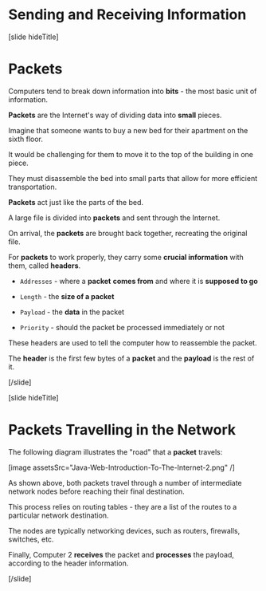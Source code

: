 # Sending and Receiving Information

[slide hideTitle]

# Packets

Computers tend to break down information into **bits** - the most basic unit of information.

**Packets** are the Internet's way of dividing data into **small** pieces.

Imagine that someone wants to buy a new bed for their apartment on the sixth floor.

It would be challenging for them to move it to the top of the building in one piece.

They must disassemble the bed into small parts that allow for more efficient transportation.

**Packets** act just like the parts of the bed.

A large file is divided into **packets** and sent through the Internet.

On arrival, the **packets** are brought back together, recreating the original file.

For **packets** to work properly, they carry some **crucial information** with them, called **headers**.

- `Addresses` - where a **packet** **comes from** and where it is **supposed to go**

- `Length` - the **size of a packet**

- `Payload` - the **data** in the packet

- `Priority` - should the packet be processed immediately or not

These headers are used to tell the computer how to reassemble the packet.

The **header** is the first few bytes of a **packet** and the **payload** is the rest of it.

[/slide]

[slide hideTitle]

# Packets Travelling in the Network

The following diagram illustrates the "road" that a **packet** travels:

[image assetsSrc="Java-Web-Introduction-To-The-Internet-2.png" /]

As shown above, both packets travel through a number of intermediate network nodes before reaching their final destination.

This process relies on routing tables - they are a list of the routes to a particular network destination.

The nodes are typically networking devices, such as routers, firewalls, switches, etc.

Finally, Computer 2 **receives** the packet and **processes** the payload, according to the header information.

[/slide]


